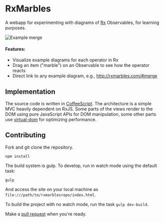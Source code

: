 RxMarbles
=========

A webapp for experimenting with diagrams of [Rx](http://reactive-extensions.github.io/RxJS/) Observables, for learning purposes.

![Example merge](https://raw.githubusercontent.com/staltz/rxmarbles/master/dist/img/example_merge.png)

#### Features:

- Visualize example diagrams for each operator in Rx
- Drag an item ("marble") on an Observable to see how the operator reacts
- Direct link to any example diagram, e.g., http://rxmarbles.com/#merge

## Implementation

The source code is written in [CoffeeScript](http://coffeescript.org/). The architecture is a simple MVC heavily dependent on RxJS. Some parts of the views render to the DOM using pure JavaScript APIs for DOM manipulation, some other parts use [virtual-dom](https://github.com/Matt-Esch/virtual-dom/) for optimizing performance.

## Contributing

Fork and git clone the repository.

```
npm install
```

The build system is gulp. To develop, run in watch mode using the default task:

```
gulp
```

And access the site on your local machine as `file:///path/to/rxmarblesrepo/index.html`.

To build the project with no watch mode, run the task `gulp dev-build`.

Make a [pull request](https://github.com/staltz/rxmarbles/pulls) when you're ready.
